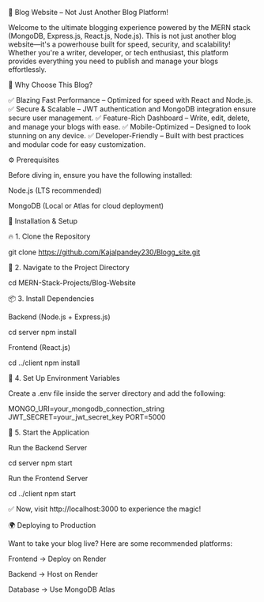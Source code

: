 🚀 Blog Website – Not Just Another Blog Platform!

Welcome to the ultimate blogging experience powered by the MERN stack (MongoDB, Express.js, React.js, Node.js). This is not just another blog website—it's a powerhouse built for speed, security, and scalability! Whether you're a writer, developer, or tech enthusiast, this platform provides everything you need to publish and manage your blogs effortlessly.

🌟 Why Choose This Blog?

✅ Blazing Fast Performance – Optimized for speed with React and Node.js.
✅ Secure & Scalable – JWT authentication and MongoDB integration ensure secure user management.
✅ Feature-Rich Dashboard – Write, edit, delete, and manage your blogs with ease.
✅ Mobile-Optimized – Designed to look stunning on any device.
✅ Developer-Friendly – Built with best practices and modular code for easy customization.

⚙️ Prerequisites

Before diving in, ensure you have the following installed:

Node.js (LTS recommended)

MongoDB (Local or Atlas for cloud deployment)

🚀 Installation & Setup

🔥 1. Clone the Repository

git clone https://github.com/Kajalpandey230/Blogg_site.git

📂 2. Navigate to the Project Directory

cd MERN-Stack-Projects/Blog-Website

📦 3. Install Dependencies

Backend (Node.js + Express.js)

cd server
npm install

Frontend (React.js)

cd ../client
npm install

🔑 4. Set Up Environment Variables

Create a .env file inside the server directory and add the following:

MONGO_URI=your_mongodb_connection_string
JWT_SECRET=your_jwt_secret_key
PORT=5000

🚀 5. Start the Application

Run the Backend Server

cd server
npm start

Run the Frontend Server

cd ../client
npm start

✅ Now, visit http://localhost:3000 to experience the magic!

🌍 Deploying to Production

Want to take your blog live? Here are some recommended platforms:

Frontend → Deploy on Render 

Backend → Host on Render

Database → Use MongoDB Atlas
